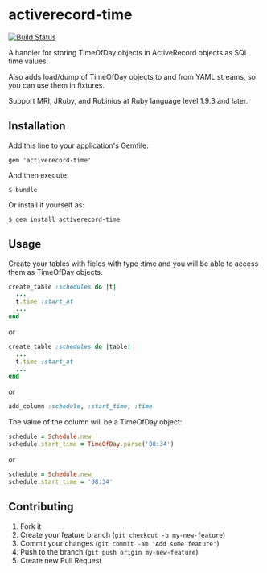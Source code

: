 # activerecord-time

[![Build Status](https://travis-ci.org/donv/activerecord-time.svg)](https://travis-ci.org/donv/activerecord-time)

A handler for storing TimeOfDay objects in ActiveRecord objects as SQL time values.

Also adds load/dump of TimeOfDay objects to and from YAML streams, so you can use
them in fixtures.

Support MRI, JRuby, and Rubinius at Ruby language level 1.9.3 and later.

## Installation

Add this line to your application's Gemfile:

    gem 'activerecord-time'

And then execute:

    $ bundle

Or install it yourself as:

    $ gem install activerecord-time

## Usage

Create your tables with fields with type :time and you will be able to access them as
TimeOfDay objects.

```Ruby
create_table :schedules do |t|
  ...
  t.time :start_at
  ...
end
```

or

```Ruby
create_table :schedules do |table|
  ...
  t.time :start_at
  ...
end
```

or

```Ruby
add_column :schedule, :start_time, :time
```

The value of the column will be a TimeOfDay object:

```Ruby
schedule = Schedule.new
schedule.start_time = TimeOfDay.parse('08:34')
```

or

```Ruby
schedule = Schedule.new
schedule.start_time = '08:34'
```



## Contributing

1. Fork it
2. Create your feature branch (`git checkout -b my-new-feature`)
3. Commit your changes (`git commit -am 'Add some feature'`)
4. Push to the branch (`git push origin my-new-feature`)
5. Create new Pull Request

